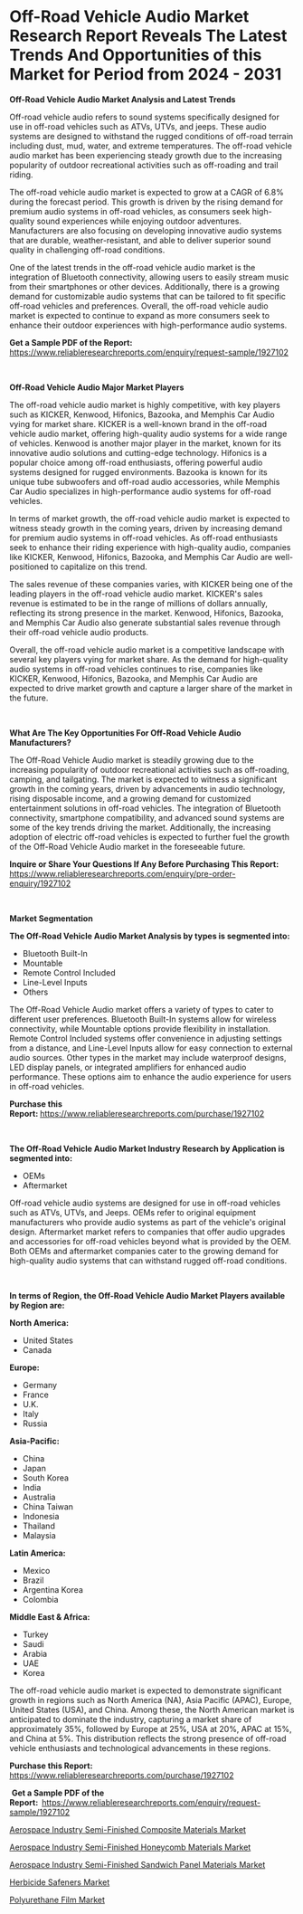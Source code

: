 <p><h1>Off-Road Vehicle Audio Market Research Report Reveals The Latest Trends And Opportunities of this Market for Period from 2024 - 2031</h1></p><p><strong>Off-Road Vehicle Audio Market Analysis and Latest Trends</strong></p>
<p><p>Off-road vehicle audio refers to sound systems specifically designed for use in off-road vehicles such as ATVs, UTVs, and jeeps. These audio systems are designed to withstand the rugged conditions of off-road terrain including dust, mud, water, and extreme temperatures. The off-road vehicle audio market has been experiencing steady growth due to the increasing popularity of outdoor recreational activities such as off-roading and trail riding.</p><p>The off-road vehicle audio market is expected to grow at a CAGR of 6.8% during the forecast period. This growth is driven by the rising demand for premium audio systems in off-road vehicles, as consumers seek high-quality sound experiences while enjoying outdoor adventures. Manufacturers are also focusing on developing innovative audio systems that are durable, weather-resistant, and able to deliver superior sound quality in challenging off-road conditions.</p><p>One of the latest trends in the off-road vehicle audio market is the integration of Bluetooth connectivity, allowing users to easily stream music from their smartphones or other devices. Additionally, there is a growing demand for customizable audio systems that can be tailored to fit specific off-road vehicles and preferences. Overall, the off-road vehicle audio market is expected to continue to expand as more consumers seek to enhance their outdoor experiences with high-performance audio systems.</p></p>
<p><strong>Get a Sample PDF of the Report:&nbsp;</strong> <a href="https://www.reliableresearchreports.com/enquiry/request-sample/1927102">https://www.reliableresearchreports.com/enquiry/request-sample/1927102</a></p>
<p>&nbsp;</p>
<p><strong>Off-Road Vehicle Audio Major Market Players</strong></p>
<p><p>The off-road vehicle audio market is highly competitive, with key players such as KICKER, Kenwood, Hifonics, Bazooka, and Memphis Car Audio vying for market share. KICKER is a well-known brand in the off-road vehicle audio market, offering high-quality audio systems for a wide range of vehicles. Kenwood is another major player in the market, known for its innovative audio solutions and cutting-edge technology. Hifonics is a popular choice among off-road enthusiasts, offering powerful audio systems designed for rugged environments. Bazooka is known for its unique tube subwoofers and off-road audio accessories, while Memphis Car Audio specializes in high-performance audio systems for off-road vehicles.</p><p>In terms of market growth, the off-road vehicle audio market is expected to witness steady growth in the coming years, driven by increasing demand for premium audio systems in off-road vehicles. As off-road enthusiasts seek to enhance their riding experience with high-quality audio, companies like KICKER, Kenwood, Hifonics, Bazooka, and Memphis Car Audio are well-positioned to capitalize on this trend.</p><p>The sales revenue of these companies varies, with KICKER being one of the leading players in the off-road vehicle audio market. KICKER's sales revenue is estimated to be in the range of millions of dollars annually, reflecting its strong presence in the market. Kenwood, Hifonics, Bazooka, and Memphis Car Audio also generate substantial sales revenue through their off-road vehicle audio products.</p><p>Overall, the off-road vehicle audio market is a competitive landscape with several key players vying for market share. As the demand for high-quality audio systems in off-road vehicles continues to rise, companies like KICKER, Kenwood, Hifonics, Bazooka, and Memphis Car Audio are expected to drive market growth and capture a larger share of the market in the future.</p></p>
<p>&nbsp;</p>
<p><strong>What Are The Key Opportunities For Off-Road Vehicle Audio Manufacturers?</strong></p>
<p><p>The Off-Road Vehicle Audio market is steadily growing due to the increasing popularity of outdoor recreational activities such as off-roading, camping, and tailgating. The market is expected to witness a significant growth in the coming years, driven by advancements in audio technology, rising disposable income, and a growing demand for customized entertainment solutions in off-road vehicles. The integration of Bluetooth connectivity, smartphone compatibility, and advanced sound systems are some of the key trends driving the market. Additionally, the increasing adoption of electric off-road vehicles is expected to further fuel the growth of the Off-Road Vehicle Audio market in the foreseeable future.</p></p>
<p><strong>Inquire or Share Your Questions If Any Before Purchasing This Report:</strong> <a href="https://www.reliableresearchreports.com/enquiry/pre-order-enquiry/1927102">https://www.reliableresearchreports.com/enquiry/pre-order-enquiry/1927102</a></p>
<p>&nbsp;</p>
<p><strong>Market Segmentation</strong></p>
<p><strong>The Off-Road Vehicle Audio Market Analysis by types is segmented into:</strong></p>
<p><ul><li>Bluetooth Built-In</li><li>Mountable</li><li>Remote Control Included</li><li>Line-Level Inputs</li><li>Others</li></ul></p>
<p><p>The Off-Road Vehicle Audio market offers a variety of types to cater to different user preferences. Bluetooth Built-In systems allow for wireless connectivity, while Mountable options provide flexibility in installation. Remote Control Included systems offer convenience in adjusting settings from a distance, and Line-Level Inputs allow for easy connection to external audio sources. Other types in the market may include waterproof designs, LED display panels, or integrated amplifiers for enhanced audio performance. These options aim to enhance the audio experience for users in off-road vehicles.</p></p>
<p><strong>Purchase this Report:&nbsp;</strong><a href="https://www.reliableresearchreports.com/purchase/1927102">https://www.reliableresearchreports.com/purchase/1927102</a></p>
<p>&nbsp;</p>
<p><strong>The Off-Road Vehicle Audio Market Industry Research by Application is segmented into:</strong></p>
<p><ul><li>OEMs</li><li>Aftermarket</li></ul></p>
<p><p>Off-road vehicle audio systems are designed for use in off-road vehicles such as ATVs, UTVs, and Jeeps. OEMs refer to original equipment manufacturers who provide audio systems as part of the vehicle's original design. Aftermarket market refers to companies that offer audio upgrades and accessories for off-road vehicles beyond what is provided by the OEM. Both OEMs and aftermarket companies cater to the growing demand for high-quality audio systems that can withstand rugged off-road conditions.</p></p>
<p>&nbsp;</p>
<p><strong>In terms of Region, the Off-Road Vehicle Audio Market Players available by Region are:</strong></p>
<p>
    <p> <strong> North America: </strong>
        <ul>
            <li>United States</li>
            <li>Canada</li>
        </ul>
        </p> 
    <p> <strong> Europe: </strong>
        <ul>
            <li>Germany</li>
            <li>France</li>
            <li>U.K.</li>
            <li>Italy</li>
            <li>Russia</li>
        </ul>
        </p> 
    <p> <strong> Asia-Pacific: </strong>
        <ul>
            <li>China</li>
            <li>Japan</li>
            <li>South Korea</li>
            <li>India</li>
            <li>Australia</li>
            <li>China Taiwan</li>
            <li>Indonesia</li>
            <li>Thailand</li>
            <li>Malaysia</li>
        </ul>
        </p> 
    <p> <strong> Latin America: </strong>
        <ul>
            <li>Mexico</li>
            <li>Brazil</li>
            <li>Argentina Korea</li>
            <li>Colombia</li>
        </ul>
        </p> 
    <p> <strong> Middle East & Africa: </strong>
        <ul>
            <li>Turkey</li>
            <li>Saudi</li>
            <li>Arabia</li>
            <li>UAE</li>
            <li>Korea</li>
        </ul>
    </p>
    </p>
<p><p>The off-road vehicle audio market is expected to demonstrate significant growth in regions such as North America (NA), Asia Pacific (APAC), Europe, United States (USA), and China. Among these, the North American market is anticipated to dominate the industry, capturing a market share of approximately 35%, followed by Europe at 25%, USA at 20%, APAC at 15%, and China at 5%. This distribution reflects the strong presence of off-road vehicle enthusiasts and technological advancements in these regions.</p></p>
<p><strong>Purchase this Report: </strong><a href="https://www.reliableresearchreports.com/purchase/1927102">https://www.reliableresearchreports.com/purchase/1927102</a></p>
<p>&nbsp;<strong>Get a Sample PDF of the Report:&nbsp;&nbsp;</strong><a href="https://www.reliableresearchreports.com/enquiry/request-sample/1927102">https://www.reliableresearchreports.com/enquiry/request-sample/1927102</a></p>
<p><strong></strong></p>
<p><p><a href="https://three-jumbo-f6d.notion.site/Decoding-the-Aerospace-Industry-Semi-Finished-Composite-Materials-Market-A-Deep-Dive-into-the-Lates-36b3db5b13be438380ae0f5809fbb292">Aerospace Industry Semi-Finished Composite Materials Market</a></p><p><a href="https://noble-drawer-34c.notion.site/Aerospace-Industry-Semi-Finished-Honeycomb-Materials-Market-Share-Market-New-Trends-Analysis-Repor-ab1dbfe3be2d47c584f9d7cdb5e4a0e3">Aerospace Industry Semi-Finished Honeycomb Materials Market</a></p><p><a href="https://iodized-pantydraco-05c.notion.site/Aerospace-Industry-Semi-Finished-Sandwich-Panel-Materials-Market-A-Comprehensive-Report-of-its-Mark-0b7d1f479fa2468e92252305af959003">Aerospace Industry Semi-Finished Sandwich Panel Materials Market</a></p><p><a href="https://view.publitas.com/reportprime-1/herbicide-safeners-market-offer-valuable-insights-into-market-size-market-share-market-trends-and-projections-spanning-from-2024-to-2031/">Herbicide Safeners Market</a></p><p><a href="https://view.publitas.com/reportprime-1/polyurethane-film-market-research-report-provides-thorough-industry-overview-which-offers-an-in-depth-analysis-of-product-trends-and-new-market-divisions/">Polyurethane Film Market</a></p></p>